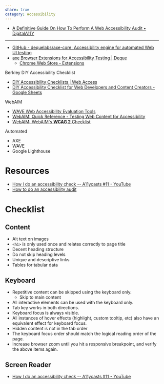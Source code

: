 ```yaml
---
share: true
category: Accessibility
---
```


- [A Definitive Guide On How To Perform A Web Accessibility Audit • DigitalA11Y](https://www.digitala11y.com/a-definitive-guide-on-how-to-perform-a-web-accessibility-audit/)

---


- [GitHub - dequelabs/axe-core: Accessibility engine for automated Web UI testing](https://github.com/dequelabs/axe-core)
- [axe Browser Extensions for Accessibility Testing | Deque](https://www.deque.com/axe/browser-extensions/)
	- [Chrome Web Store - Extensions](https://chrome.google.com/webstore/detail/axe-devtools-web-accessib/lhdoppojpmngadmnindnejefpokejbdd)


Berkley DIY Accessibility Checklist
- [DIY Accessibility Checklists | Web Access](https://webaccess.berkeley.edu/evaluating-your-site/diy-accessibility-checklists)
- [DIY Accessibility Checklist for Web Developers and Content Creators - Google Sheets](https://docs.google.com/spreadsheets/d/1oL4HyTr2EibU2eaNsymFWwO4pu36zbFAGzbdH186t1U/edit#gid=1428302354)

WebAIM
- [WAVE Web Accessibility Evaluation Tools](https://wave.webaim.org/)
- [WebAIM: Quick Reference - Testing Web Content for Accessibility](https://webaim.org/resources/evalquickref/)
- [WebAIM: WebAIM's **WCAG 2** Checklist](https://webaim.org/standards/wcag/checklist)

Automated
 - AXE
 - WAVE
 - Google Lighthouse

# Resources
- [How I do an accessibility check -- A11ycasts #11 - YouTube](https://www.youtube.com/watch?v=cOmehxAU_4s)
- [How to do an accessibility audit](https://inviqa.com/blog/accessibility-audits-how-do-quick-and-dirty-audit)


# Checklist 

## Content
- Alt text on images
- `<h1>`  is only used once and relates correctly to page title
- Decent heading structure
- Do not skip heading levels
- Unique and descriptive links
- Tables for tabular data

## Keyboard
- Repetitive content can be skipped using the keyboard only.
	- Skip to main content
- All interactive elements can be used with the keyboard only.
- Tab key works in both directions.
- Keyboard focus is always visible.
- All instances of hover effects (highlight, custom tooltip, etc) also have an equivalent effect for keyboard focus.
- Hidden content is not in the tab order
- The keyboard focus order should match the logical reading order of the page.
- Increase browser zoom until you hit a responsive breakpoint, and verify the above items again.

## Screen Reader
- [How I do an accessibility check -- A11ycasts #11 - YouTube](https://www.youtube.com/watch?v=cOmehxAU_4s)